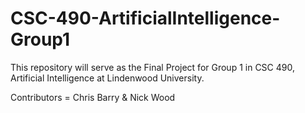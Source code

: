 # CSC-490-ArtificialIntelligence-Group1
 This repository will serve as the Final Project for Group 1 in CSC 490, Artificial Intelligence at Lindenwood University.

 Contributors = Chris Barry & Nick Wood
